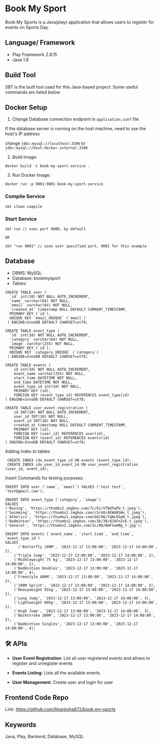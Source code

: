 # Book My Sport

Book My Sports is a Java(play) application that allows users to register for events on Sports Day.

## Language/ Framework

- Play Framework 2.8.15
- Java 1.8

## Build Tool

SBT is the built tool used for this Java-based project. Some useful commands are listed below


## Docker Setup
1. Change Database connection endpoint in `application.conf` file 


If the database server is running on the host machine, need to use the host's IP address


change `jdbc:mysql://localhost:3306` to `jdbc:mysql://host.docker.internal:3306`

2. Build Image:

`docker build -t book-my-sport-service .`

3. Run Docker Image:

`docker run -p 9001:9001 book-my-sport-service`

### Compile Service

```
sbt clean compile
```

### Start Service

```
sbt run // uses port 9000, by default

OR 

sbt "run 9001" // uses user specified port, 9001 for this example
```

## Database

- DBMS: MySQL
- Database: bookmysport
- Tables:

```
CREATE TABLE user (
  `id` int(10) NOT NULL AUTO_INCREMENT,
  `name` varchar(64) NOT NULL,
  `email` varchar(64) NOT NULL,
  `created_at` timestamp NULL DEFAULT CURRENT_TIMESTAMP,
  PRIMARY KEY (`id`),
  UNIQUE KEY `email_UNIQUE` (`email`)
 ) ENGINE=InnoDB DEFAULT CHARSET=utf8;
```

```
CREATE TABLE event_type (
  `id` int(10) NOT NULL AUTO_INCREMENT,
  `category` varchar(64) NOT NULL,
  `image` varchar(255) NOT NULL,
  PRIMARY KEY (`id`),
  UNIQUE KEY `category_UNIQUE` (`category`)
 ) ENGINE=InnoDB DEFAULT CHARSET=utf8;
```

```
CREATE TABLE events (
    id int(10) NOT NULL AUTO_INCREMENT,
    event_name varchar(255) NOT NULL,
    start_time DATETIME NOT NULL,
    end_time DATETIME NOT NULL,
    event_type_id int(10) NOT NULL,
    PRIMARY KEY (id),
    FOREIGN KEY (event_type_id) REFERENCES event_type(id)
) ENGINE=InnoDB DEFAULT CHARSET=utf8;
```

```
CREATE TABLE user_event_registration (
    id INT(10) NOT NULL AUTO_INCREMENT,
    user_id INT(10) NOT NULL,
    event_id INT(10) NOT NULL,
    created_at timestamp NULL DEFAULT CURRENT_TIMESTAMP,
    PRIMARY KEY (id),
    FOREIGN KEY (user_id) REFERENCES user(id),
    FOREIGN KEY (event_id) REFERENCES events(id)
) ENGINE=InnoDB DEFAULT CHARSET=utf8;
```

Adding index to tables

```
 CREATE INDEX idx_event_type_id ON events (event_type_id);
 CREATE INDEX idx_user_id_event_id ON user_event_registration (user_id, event_id);
```

Insert Commands for testing purposes:
```
INSERT INTO user (`name`, `email`) VALUES ('test test', 'test@gmail.com');
```

```
INSERT INTO event_type (`category`, `image`)
VALUES 
('Boxing', 'https://thumbs2.imgbox.com/7c/61/VTNdTwPU_t.jpeg'),
('Swimming', 'https://thumbs2.imgbox.com/c5/40/AEWGBSWx_t.jpeg'),
('Athelics', 'https://thumbs2.imgbox.com/b6/06/TqWLEGpN_t.jpeg'),
('Badminton', 'https://thumbs2.imgbox.com/1b/38/QJkFnIs6_t.jpeg'),
('General', 'https://thumbs2.imgbox.com/2c/88/NmFSaHNg_t.jpg');
```

```
INSERT INTO events (`event_name`, `start_time`, `end_time`, `event_type_id`)
VALUES
	  ('Butterfly 100M', '2023-12-17 13:00:00', '2023-12-17 14:00:00', 2),
    ('Triple Jump', '2023-12-17 13:00:00', '2023-12-17 14:00:00', 3),
    ('Middleweight 75 kg', '2023-12-17 13:00:00', '2023-12-17 14:00:00', 1),
    ('Badmintion Doubles', '2023-12-17 13:00:00', '2023-12-17 14:00:00', 4),
    ('Freestyle 400M', '2023-12-17 13:00:00', '2023-12-17 14:00:00', 2),
    ('100M Sprint', '2023-12-17 13:00:00', '2023-12-17 14:00:00', 3),
    ('Heavyweight 91kg', '2023-12-17 13:00:00', '2023-12-17 14:00:00', 1),
    ('Long Jump', '2023-12-17 13:00:00', '2023-12-17 14:00:00', 3),
    ('Lightweight 60kg', '2023-12-17 13:00:00', '2023-12-17 14:00:00', 1),
    ('High Jump', '2023-12-17 13:00:00', '2023-12-17 14:00:00', 3),
    ('Backstroke 100M', '2023-12-17 13:00:00', '2023-12-17 14:00:00', 2),
    ('Badmintion Singles', '2023-12-17 13:00:00', '2023-12-17 14:00:00', 4);

```

## 🛠 APIs

- **User Event Registration**: List all user registered events and allows to register and unregister events

- **Events Listing**: Lists all the available events.

- **User Management**: Create user and login for user 


## Frontend Code Repo
Link: https://github.com/Akanksha872/book-my-sports


## Keywords

Java, Play, Backend, Database, MySQL